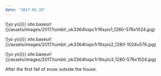 ```yaml
---
date: "2017-01-20"
---
```


![yo yo]({{ site.baseurl }}/assets/images/2017/tumblr_ok3364hxpc1r16syio1_1280-576x1024.jpg)

![yo yo]({{ site.baseurl }}/assets/images/2017/tumblr_ok3364hxpc1r16syio2_1280-1024x576.jpg)

![yo yo]({{ site.baseurl }}/assets/images/2017/tumblr_ok3364hxpc1r16syio3_1280-576x1024.jpg)

After the first fall of snow outside the house.
